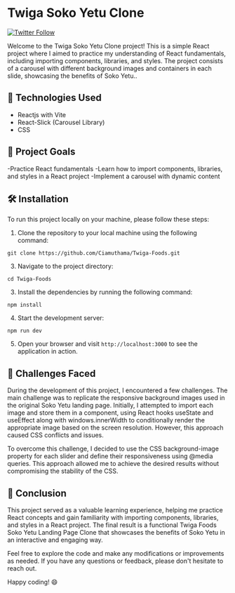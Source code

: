 # Twiga Soko Yetu Clone
[![Twitter Follow](https://img.shields.io/twitter/follow/ciamuthama?style=social&logo=twitter)](https://twitter.com/ciamuthama)

Welcome to the Twiga Soko Yetu Clone project! This is a simple React project where I aimed to practice my understanding of React fundamentals, including importing components, libraries, and styles. The project consists of a carousel with different background images and containers in each slide, showcasing the benefits of Soko Yetu..

## 🚀 Technologies Used
- Reactjs with Vite
- React-Slick (Carousel Library)
- CSS 


## 🎯 Project Goals
-Practice React fundamentals
-Learn how to import components, libraries, and styles in a React project
-Implement a carousel with dynamic content


## 🛠️ Installation

To run this project locally on your machine, please follow these steps:

1. Clone the repository to your local machine using the following command:
```
git clone https://github.com/Ciamuthama/Twiga-Foods.git
```

3. Navigate to the project directory:

```
cd Twiga-Foods
```

3. Install the dependencies by running the following command:

```
npm install
```

4. Start the development server:

```
npm run dev
```

5. Open your browser and visit ```http://localhost:3000``` to see the application in action.

## 🤔 Challenges Faced

During the development of this project, I encountered a few challenges. The main challenge was to replicate the responsive background images used in the original Soko Yetu landing page. Initially, I attempted to import each image and store them in a component, using React hooks useState and useEffect along with windows.innerWidth to conditionally render the appropriate image based on the screen resolution. However, this approach caused CSS conflicts and issues.

To overcome this challenge, I decided to use the CSS background-image property for each slider and define their responsiveness using @media queries. This approach allowed me to achieve the desired results without compromising the stability of the CSS.

## 🌟 Conclusion

This project served as a valuable learning experience, helping me practice React concepts and gain familiarity with importing components, libraries, and styles in a React project. The final result is a functional Twiga Foods Soko Yetu Landing Page Clone that showcases the benefits of Soko Yetu in an interactive and engaging way.

Feel free to explore the code and make any modifications or improvements as needed. If you have any questions or feedback, please don't hesitate to reach out.

Happy coding! 😄



